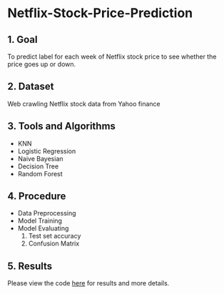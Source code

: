 # Netflix-Stock-Price-Prediction
## 1. Goal
To predict label for each week of Netflix stock price to see whether the price goes up or down.
## 2. Dataset
Web crawling Netflix stock data from Yahoo finance

## 3. Tools and Algorithms
- KNN
- Logistic Regression
- Naive Bayesian
- Decision Tree
- Random Forest

## 4. Procedure
- Data Preprocessing
- Model Training
- Model Evaluating
  1. Test set accuracy
  2. Confusion Matrix

## 5. Results
Please view the code [here](https://github.com/eatingyeh/Netflix-Stock-Price-Prediction/blob/main/Netflix%20Stock%20Price%20Prediction.ipynb) for results and more details.
